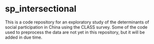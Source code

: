 # sp_intersectional

This is a code repository for an exploratory study of the determinants of social participation in China using the CLASS survey. Some of the code used to preprocess the data are not yet in this repository, but it will be added in due time.
